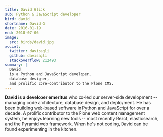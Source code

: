 ```yaml
---
title: David Glick
sub: Python & JavaScript developer
bird: david
shortname: David G
date: 2016-01-19
end: 2018-07-06
image:
  src: birds/david.jpg
social:
  twitter: davisagli
  github: davisagli
  stackoverflow: 212493
summary: |
  David
  is a Python and JavaScript developer,
  database designer,
  and prolific core-contributor to the Plone CMS.
---
```


**David is a developer emeritus**
who co-led our server-side development --
managing code architecture,
database design,
and deployment.
He has been building web-based software
in Python and JavaScript for over a decade.
A prolific contributor
to the Plone web content management system,
he enjoys learning new tools --
most recently React, elasticsearch,
and the Pyramid web framework.
When he's not coding,
David can be found experimenting in the kitchen.
